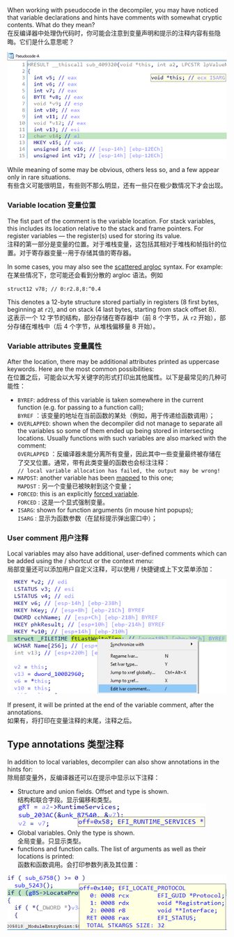 When working with pseudocode in the decompiler, you may have noticed that variable declarations and hints have comments with somewhat cryptic contents. What do they mean?  
在反编译器中处理伪代码时，你可能会注意到变量声明和提示的注释内容有些隐晦。它们是什么意思呢？

![](assets/2021/11/annot1.png)

While meaning of some may be obvious, others less so, and a few appear only in rare situations.  
有些含义可能很明显，有些则不那么明显，还有一些只在极少数情况下才会出现。

### Variable location 变量位置

The fist part of the comment is the variable location. For stack variables, this includes its location relative to the stack and frame pointers. For register variables — the register(s) used for storing its value.  
注释的第一部分是变量的位置。对于堆栈变量，这包括其相对于堆栈和帧指针的位置。对于寄存器变量--用于存储其值的寄存器。

In some cases, you may also see the [scattered argloc](https://hex-rays.com/blog/igors-tip-of-the-week-51-custom-calling-conventions/) syntax. For example:  
在某些情况下，您可能还会看到分散的 argloc 语法。例如

```
struct12 v78; // 0:r2.8,8:^0.4
```

This denotes a 12-byte structure stored partially in registers (8 first bytes, beginning at `r2`), and on stack (4 last bytes, starting from stack offset 8).  
这表示一个 12 字节的结构，部分存储在寄存器中（前 8 个字节，从 `r2` 开始），部分存储在堆栈中（后 4 个字节，从堆栈偏移量 8 开始）。

### Variable attributes 变量属性

After the location, there may be additional attributes printed as uppercase keywords. Here are the most common possibilities:  
在位置之后，可能会以大写关键字的形式打印出其他属性。以下是最常见的几种可能性：

-   `BYREF`: address of this variable is taken somewhere in the current function (e.g. for passing to a function call);  
    `BYREF` ：该变量的地址在当前函数的某处（例如，用于传递给函数调用）；
-   `OVERLAPPED`: shown when the decompiler did not manage to separate all the variables so some of them ended up being stored in intersecting locations. Usually functions with such variables are also marked with the comment:  
    `OVERLAPPED` ：反编译器未能分离所有变量，因此其中一些变量最终被存储在了交叉位置。通常，带有此类变量的函数也会标注注释：  
    `// local variable allocation has failed, the output may be wrong!`
-   `MAPDST`: another variable has been [mapped](https://hex-rays.com/products/decompiler/manual/cmd_map_lvar.shtml) to this one;  
    `MAPDST` : 另一个变量已被映射到这个变量；
-   `FORCED`: this is an explicitly [forced variable](https://hex-rays.com/products/decompiler/manual/cmd_force_lvar.shtml).  
    `FORCED` : 这是一个显式强制变量。
-   `ISARG`: shown for function arguments (in mouse hint popups);  
    `ISARG` : 显示为函数参数（在鼠标提示弹出窗口中）；

### User comment 用户注释

Local variables may also have additional, user-defined comments which can be added using the / shortcut or the context menu:  
局部变量还可以添加用户自定义注释，可以使用 / 快捷键或上下文菜单添加：

![](assets/2021/11/lvar_cmt.png)

If present, it will be printed at the end of the variable comment, after the annotations.  
如果有，将打印在变量注释的末尾，注释之后。

## Type annotations 类型注释

In addition to local variables, decompiler can also show annotations in the hints for:  
除局部变量外，反编译器还可以在提示中显示以下注释：

-   Structure and union fields. Offset and type is shown.  
    结构和联合字段。显示偏移和类型。  
    ![](assets/2021/11/annot_field.png)
-   Global variables. Only the type is shown.  
    全局变量。只显示类型。
-   functions and function calls. The list of arguments as well as their locations is printed:  
    函数和函数调用。会打印参数列表及其位置：

![](assets/2021/11/annot_func.png)